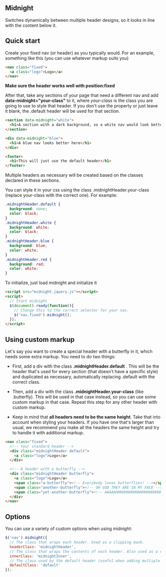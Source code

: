 ## Midnight

Switches dynamically between multiple header designs, so it looks in line with the content below it.


## Quick start

Create your fixed nav (or header) as you typically would. For an example, something like this (you can use whatever markup suits you)

```html
<nav class="fixed">
  <a class="logo">Logo</a>
</nav>
```

**Make sure the header works well with position:fixed**


After that, take any sections of your page that need a different nav and add **data-midnight="your-class"** to it, where *your-class* is the class you are going to use to style that header. If you don't use the property or just leave it blank, the .default header will be used for that section.

```html
<section data-midnight="white">
  <h1>A section with a dark background, so a white nav would look better here</h1>
</section>

<div data-midnight="blue">
  <h1>A blue nav looks better here</h1>
</div>

<footer>
  <h1>This will just use the default header</h1>
</footer>
```

Multiple headers as necessary will be created based on the classes declared in these sections.

You can style it in your css using the class .midnightHeader.your-class (replace your-class with the correct one). For example:


```css
.midnightHeader.default {
  background: none;
  color: black;
}
.midnightHeader.white {
  background: white;
  color: black;
}
.midnightHeader.blue {
  background: blue;
  color: white;
}
.midnightHeader.red {
  background: red;
  color: white;
}
```


To initialize, just load midnight and initialize it

```html
<script src="midnight.jquery.js"></script>
<script>
  // Start midnight
  $(document).ready(function(){
    // Change this to the correct selector for your nav.
    $('nav.fixed').midnight();
  });
</script>
```


## Using custom markup

Let's say you want to create a special header with a butterfly in it, which needs some extra markup. You need to do two things:

* First, add a div with the class **.midnightHeader.default** . This will be the header that's used for every section (that doesn't have a specific style) and duplicated as necessary, automatically replacing .default with the correct class.

* Then, add a div with the class **.midnightHeader.your-class** (like .butterfly). This will be used in that case instead, so you can use some custom markup in that case. Repeat this step for any other header with custom markup.

* Keep in mind that **all headers need to be the same height**. Take that into account when styling your headers. If you have one that's larger than usual, we recommend you make all the headers the same height and try to handle it with additional markup.


```html
<nav class="fixed">
  <!-- Your standard header -->
  <div class="midnightHeader default">
    <a class="logo">Logo</a>
  </div>

  <!-- A header with a butterfly -->
  <div class="midnightHeader butterfly">
    <a class="logo">Logo</a>
    <span class="a-butterfly"><!-- Everybody loves butterflies! --></span>
    <span class="another-butterfly"><!-- OH GOD THEY ARE IN MY FACE --></span>
    <span class="yet-another-butterfly"><!-- AAAAAHHHHHHHHHHHHHHHHHHHHH --></span>
  </div>
</nav>
```


## Options

You can use a variety of custom options when using midnight:

```js
$('nav').midnight({
  // The class that wraps each header. Used as a clipping mask.
  headerClass: 'midnightHeader',
  // The class that wraps the contents of each header. Also used as a clipping mask.
  innerClass: 'midnightInner',
  // The class used by the default header (useful when adding multiple headers with different markup).
  defaultClass: 'default'
});
```
